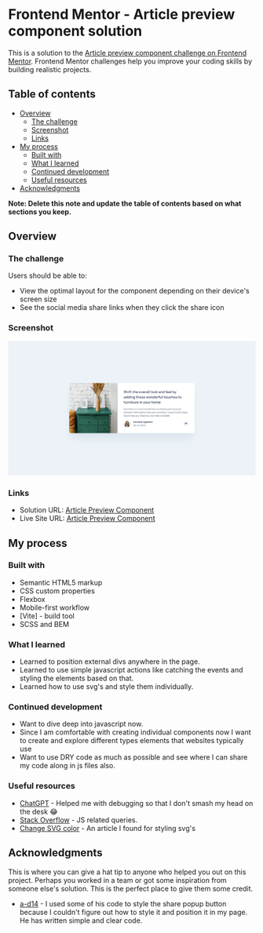 # Frontend Mentor - Article preview component solution

This is a solution to the [Article preview component challenge on Frontend Mentor](https://www.frontendmentor.io/challenges/article-preview-component-dYBN_pYFT). Frontend Mentor challenges help you improve your coding skills by building realistic projects.

## Table of contents

- [Overview](#overview)
  - [The challenge](#the-challenge)
  - [Screenshot](#screenshot)
  - [Links](#links)
- [My process](#my-process)
  - [Built with](#built-with)
  - [What I learned](#what-i-learned)
  - [Continued development](#continued-development)
  - [Useful resources](#useful-resources)
- [Acknowledgments](#acknowledgments)

**Note: Delete this note and update the table of contents based on what sections you keep.**

## Overview

### The challenge

Users should be able to:

- View the optimal layout for the component depending on their device's screen size
- See the social media share links when they click the share icon

### Screenshot

![Screenshot](./screenshot.png)

### Links

- Solution URL: [Article Preview Component](https://www.frontendmentor.io/solutions/article-preview-component-using-htmlscss-and-js-4w7osEiIAH)
- Live Site URL: [Article Preview Component](https://fem-article-preview-component-ecru.vercel.app/)

## My process

### Built with

- Semantic HTML5 markup
- CSS custom properties
- Flexbox
- Mobile-first workflow
- [Vite] - build tool
- SCSS and BEM

### What I learned

- Learned to position external divs anywhere in the page.
- Learned to use simple javascript actions like catching the events and styling the elements based on that.
- Learned how to use svg's and style them individually.

### Continued development

- Want to dive deep into javascript now.
- Since I am comfortable with creating individual components now I want to create and explore different types elements that websites typically use
- Want to use DRY code as much as possible and see where I can share my code along in js files also.

### Useful resources

- [ChatGPT](https://www.chat.com) - Helped me with debugging so that I don't smash my head on the desk 😂
- [Stack Overflow](https://www.example.com) - JS related queries.
- [Change SVG color](https://nucleoapp.com/blog/post/change-svg-color-css) - An article I found for styling svg's

## Acknowledgments

This is where you can give a hat tip to anyone who helped you out on this project. Perhaps you worked in a team or got some inspiration from someone else's solution. This is the perfect place to give them some credit.

- [a-d14](https://github.com/a-d14/article-preview-frontend-mentor) - I used some of his code to style the share popup button because I couldn't figure out how to style it and position it in my page. He has written simple and clear code.
